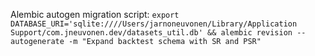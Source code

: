 Alembic autogen migration script: `export DATABASE_URI='sqlite:////Users/jarnoneuvonen/Library/Application Support/com.jneuvonen.dev/datasets_util.db' && alembic revision --autogenerate -m "Expand backtest schema with SR and PSR"`

